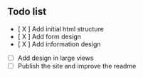 ## Todo list

- [ X ] Add initial html structure
- [ X ] Add form design
- [ X ] Add information design
- [  ] Add design in large views
- [  ] Publish the site and improve the readme